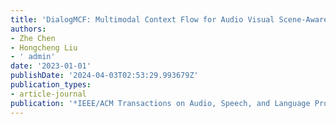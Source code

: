 ```yaml
---
title: 'DialogMCF: Multimodal Context Flow for Audio Visual Scene-Aware Dialog'
authors:
- Zhe Chen
- Hongcheng Liu
- ' admin'
date: '2023-01-01'
publishDate: '2024-04-03T02:53:29.993679Z'
publication_types:
- article-journal
publication: '*IEEE/ACM Transactions on Audio, Speech, and Language Processing*'
---
```

